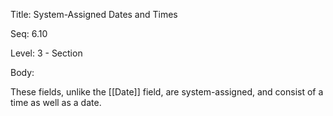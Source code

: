 Title:  System-Assigned Dates and Times

Seq:    6.10

Level:  3 - Section

Body: 

These fields, unlike the [[Date]] field, are system-assigned, and consist of a time as well as a date. 
